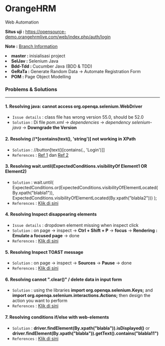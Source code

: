# OrangeHRM
Web Automation <br>

<b> Situs uji : </b> https://opensource-demo.orangehrmlive.com/web/index.php/auth/login <br>

<b>Note :</b> <u>Branch Information</u>
<li><b>master : </b>inisialisasi project</li>
<li><b>SelJav : </b>Selenium Java</li>
<li><b>Bdd-Tdd : </b>Cucumber Java (BDD & TDD)</li>
<li><b>GeRaTa : </b>Generate Random Data &rarr; Automate Registration Form</li>
<li><b>POM : </b>Page Object Modelling</li>

### Problems & Solutions
___
#### 1. Resolving java: cannot access org.openqa.selenium.WebDriver
- `Issue details` : class file has wrong version 55.0, should be 52.0
- `Solution` : Di file *pom.xml* &rarr; *dependencies* &rarr; *dependency selenium-java* &rarr; **Downgrade the Version**

#### 2. Resolving //*[contains(text(), 'string')] not working in XPath
- `Solution` : //button[text()[contains(., 'Login')]]
- `References` : [Ref 1](https://stackoverflow.com/questions/71253563/why-is-containstext-string-not-working-in-xpath) dan [Ref 2](https://stackoverflow.com/questions/3655549/xpath-containstext-some-string-doesnt-work-when-used-with-node-with-more/71255563#71255563)

#### 3. Resolving wait.until(ExpectedConditions.visibilityOf Element1 OR Element2)
- `Solution` : wait.until(
  ExpectedConditions.or(ExpectedConditions.visibilityOfElementLocated(By.xpath("blabla1")),
  ExpectedConditions.visibilityOfElementLocated(By.xpath("blabla2")))
  );
- `References` : [Klik di sini](https://stackoverflow.com/questions/14840884/wait-untilexpectedconditions-visibilityof-element1-or-element2)

#### 4. Resolving Inspect disappearing elements
- `Issue details` : dropdown element missing when inspect click
- `Solution` : on page &rarr; inspect &rarr; **Ctrl + Shift + P** &rarr; **focus** &rarr; **Rendering : Emulate a focused page** &rarr; done
- `References` : [Klik di sini](https://www.youtube.com/watch?v=m7wAPcHzD0E)

#### 5. Resolving Inspect TOAST message
- `Solution` : on page &rarr; inspect &rarr; **Sources** &rarr; **Pause** &rarr; done
-  `References` : [Klik di sini](https://youtu.be/lDAM30L1Mkw?si=rj6LROeWHUQej9dO)

#### 6. Resolving cannot ".clear()" / delete data in input form
- `Solution` : using the libraries **import org.openqa.selenium.Keys;** and **import org.openqa.selenium.interactions.Actions;** then design the action you want to perform
-  `References` : [Klik di sini](https://youtu.be/g3GHW5dNZq4?si=ssoaqZE_q15PMIpm)

#### 7. Resolving conditions if/else with web-elements
- `Solution` :  **driver.findElement(By.xpath("blabla")).isDisplayed()** or **driver.findElement(By.xpath("blabla")).getText().contains("blabla11")**
- `References` : [Klik di sini](https://youtu.be/qpIyq4QGOyg?si=I8ECN1zjLka5Azc8)